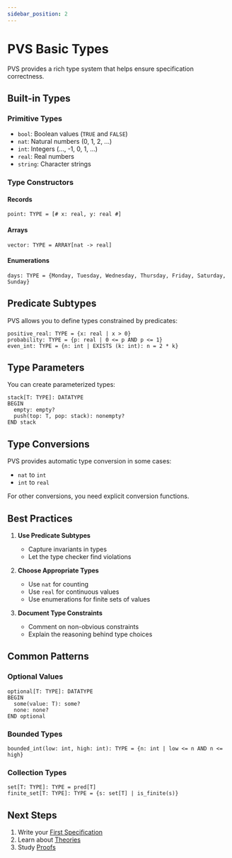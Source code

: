 ```yaml
---
sidebar_position: 2
---
```


# PVS Basic Types

PVS provides a rich type system that helps ensure specification correctness.

## Built-in Types

### Primitive Types

- `bool`: Boolean values (`TRUE` and `FALSE`)
- `nat`: Natural numbers (0, 1, 2, ...)
- `int`: Integers (..., -1, 0, 1, ...)
- `real`: Real numbers
- `string`: Character strings

### Type Constructors

#### Records
```pvs
point: TYPE = [# x: real, y: real #]
```

#### Arrays
```pvs
vector: TYPE = ARRAY[nat -> real]
```

#### Enumerations
```pvs
days: TYPE = {Monday, Tuesday, Wednesday, Thursday, Friday, Saturday, Sunday}
```

## Predicate Subtypes

PVS allows you to define types constrained by predicates:

```pvs
positive_real: TYPE = {x: real | x > 0}
probability: TYPE = {p: real | 0 <= p AND p <= 1}
even_int: TYPE = {n: int | EXISTS (k: int): n = 2 * k}
```

## Type Parameters

You can create parameterized types:

```pvs
stack[T: TYPE]: DATATYPE
BEGIN
  empty: empty?
  push(top: T, pop: stack): nonempty?
END stack
```

## Type Conversions

PVS provides automatic type conversion in some cases:
- `nat` to `int`
- `int` to `real`

For other conversions, you need explicit conversion functions.

## Best Practices

1. **Use Predicate Subtypes**
   - Capture invariants in types
   - Let the type checker find violations

2. **Choose Appropriate Types**
   - Use `nat` for counting
   - Use `real` for continuous values
   - Use enumerations for finite sets of values

3. **Document Type Constraints**
   - Comment on non-obvious constraints
   - Explain the reasoning behind type choices

## Common Patterns

### Optional Values
```pvs
optional[T: TYPE]: DATATYPE
BEGIN
  some(value: T): some?
  none: none?
END optional
```

### Bounded Types
```pvs
bounded_int(low: int, high: int): TYPE = {n: int | low <= n AND n <= high}
```

### Collection Types
```pvs
set[T: TYPE]: TYPE = pred[T]
finite_set[T: TYPE]: TYPE = {s: set[T] | is_finite(s)}
```

## Next Steps

1. Write your [First Specification](./first-spec)
2. Learn about [Theories](./theories)
3. Study [Proofs](./proofs) 